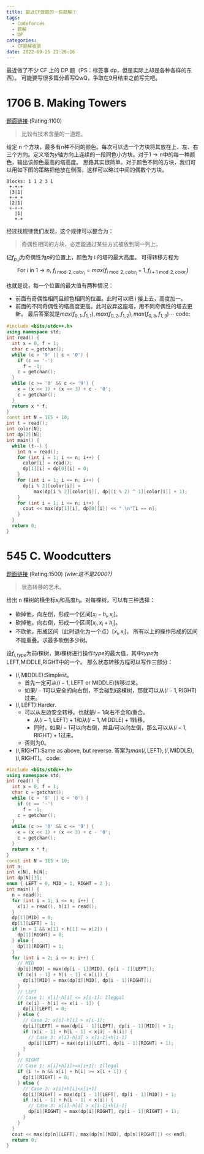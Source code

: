 ```yaml
---
title: 最近CF做题的一些题解①
tags:
  - Codeforces
  - 题解
  - DP
categories:
  - CF题解收录
date: 2022-09-25 21:28:16
---
```



最近做了不少 CF 上的 DP 题（PS：标签事 dp，但是实际上却是各种各样的东西）。
可能要写很多篇分着写QwQ，争取在9月结束之前写完吧。

# 1706 B. Making Towers

[题面链接](https://codeforces.com/contest/1706/problem/b) (Rating:1100)
> 比较有技术含量的一道题。

给定 n 个方块，最多有$n$种不同的颜色。每次可以选一个方块将其放在上、左、右三个方向。定义塔为$y$轴方向上连续的一段同色小方块。对于$1 \to n$中的每一种颜色，输出该颜色最高的塔高度。
思路其实很简单。对于颜色不同的方块，我们可以用如下图的策略把他放在侧面，这样可以略过中间的偶数个方块。

```plaintext
Blocks: 1 1 2 3 1
 +-+-+
 |3|1|
 +-+_+
 |2|1|
 +-+-+
   |1|
   +-+
```

经过找规律我们发现，这个规律可以整合为：

> 奇偶性相同的方块，必定能通过某些方式被放到同一列上。

记$f_{p,j}$为奇偶性为$p$的位置上，颜色为 i 的塔的最大高度。
可得转移方程为

$$\text{For }i\text{ in }1\to n,\ f_{i\bmod 2,color_i}=max(f_{i\bmod2,color_i}+1,f_{i+1\bmod2,color_i})$$

也就是说，每一个位置的最大值有两种情况：

- 前面有奇偶性相同且颜色相同的位置。此时可以把 i 接上去，高度加一。
- 前面的不同奇偶性的塔高度更高。此时放弃这座塔，用不同奇偶性的塔去更新。
  最后答案就是$max(f_{0,1},f_{1,1}),max(f_{0,2},f_{1,2}),max(f_{0,3},f_{1,3}) \cdots$
  code:

```c++
#include <bits/stdc++.h>
using namespace std;
int read() {
  int x = 0, f = 1;
  char c = getchar();
  while (c > '9' || c < '0') {
    if (c == '-')
      f = -1;
    c = getchar();
  }
  while (c >= '0' && c <= '9') {
    x = (x << 1) + (x << 3) + c - '0';
    c = getchar();
  }
  return x * f;
}
const int N = 1E5 + 10;
int t = read();
int color[N];
int dp[2][N];
int main() {
  while (t--) {
    int n = read();
    for (int i = 1; i <= n; i++) {
      color[i] = read();
      dp[1][i] = dp[0][i] = 0;
    }
    for (int i = 1; i <= n; i++) {
      dp[i % 2][color[i]] =
          max(dp[i % 2][color[i]], dp[(i % 2) ^ 1][color[i]] + 1);
    }
    for (int i = 1; i <= n; i++) {
      cout << max(dp[1][i], dp[0][i]) << " \n"[i == n];
    }
  }
  return 0;
}
```

# 545 C. Woodcutters

[题面链接](https://codeforces.com/contest/545/problem/c) (Rating:1500) _(wlw:这不是2000?)_
> 状态转移的艺术。

给出 n 棵树的横坐标$x_i$和高度$h_i$。对每棵树，可以有三种选择：

- 砍掉他，向左倒，形成一个区间$[x_i-h_i,x_i]$。
- 砍掉他，向右倒，形成一个区间$[x_i,x_i+h_i]$。
- 不砍他，形成区间（此时退化为一个点）$[x_i,x_i]$。
  所有以上的操作形成的区间不能重叠。求最多砍倒多少树。

设$f_{i,type}$为前$i$棵树，第$i$棵树进行操作$type$的最大值，其中$type$为$\text{LEFT,MIDDLE,RIGHT}$中的一个。
那么状态转移方程可以写作三部分：
- $(i,\text{MIDDLE})$:Simplest。
	- 首先一定可从$(i-1,\text{LEFT or MIDDLE})$转移过来。
	- 如果$i-1$可以安全的向右倒，不会碰到$i$这棵树，那就可以从$(i-1,\text{RIGHT})$过来。
- $(i,\text{LEFT})$:Harder.
	- 可以从左边安全转移。也就是$i-1$向右不会和$i$重合。
		- 从$(i-1,\text{LEFT})+1$和从$(i-1,\text{MIDDLE})+1$转移。
		- 同时，如果$i-1$可以向右倒，并且$i$可以向左倒，那么可以从$(i-1,\text{RIGHT})+1$过来。
	- 否则为$0$。
- $(i,\text{RIGHT})$:Same as above, but reverse.
答案为$max{(i,\text{LEFT}),(i,\text{MIDDLE}),(i,\text{RIGHT})}$。
code:
```C++
#include <bits/stdc++.h>
using namespace std;
int read() {
  int x = 0, f = 1;
  char c = getchar();
  while (c > '9' || c < '0') {
    if (c == '-')
      f = -1;
    c = getchar();
  }
  while (c >= '0' && c <= '9') {
    x = (x << 1) + (x << 3) + c - '0';
    c = getchar();
  }
  return x * f;
}
const int N = 1E5 + 10;
int n;
int x[N], h[N];
int dp[N][3];
enum { LEFT = 0, MID = 1, RIGHT = 2 };
int main() {
  n = read();
  for (int i = 1; i <= n; i++) {
    x[i] = read(), h[i] = read();
  }
  dp[1][MID] = 0;
  dp[1][LEFT] = 1;
  if (n > 1 && x[1] + h[1] >= x[2]) {
    dp[1][RIGHT] = 0;
  } else {
    dp[1][RIGHT] = 1;
  }
  for (int i = 2; i <= n; i++) {
    // MID
    dp[i][MID] = max(dp[i - 1][MID], dp[i - 1][LEFT]);
    if (x[i - 1] + h[i - 1] < x[i]) {
      dp[i][MID] = max(dp[i][MID], dp[i - 1][RIGHT]);
    }
    // LEFT
    // Case 1: x[i]-h[i] <= x[i-1]: Ileggal
    if (x[i] - h[i] <= x[i - 1]) {
      dp[i][LEFT] = 0;
    } else {
      // Case 2: x[i]-h[i] > x[i-1];
      dp[i][LEFT] = max(dp[i - 1][LEFT], dp[i - 1][MID]) + 1;
      if (x[i - 1] + h[i - 1] < x[i] - h[i]) {
        // Case 3: x[i]-h[i] > x[i-1]+h[i-1]
        dp[i][LEFT] = max(dp[i][LEFT], dp[i - 1][RIGHT] + 1);
      }
    }
    // RIGHT
    // Case 1: x[i]+h[i]>=x[i+1]: Illegal
    if (i != n && x[i] + h[i] >= x[i + 1]) {
      dp[i][RIGHT] = 0;
    } else {
      // Case 2: x[i]+h[i]<x[i+1]
      dp[i][RIGHT] = max(dp[i - 1][LEFT], dp[i - 1][MID]) + 1;
      if (x[i - 1] + h[i - 1] < x[i]) {
        // Case 3: x[i]-h[i] > x[i-1]+h[i-1]
        dp[i][RIGHT] = max(dp[i][RIGHT], dp[i - 1][RIGHT] + 1);
      }
    }
  }
  cout << max(dp[n][LEFT], max(dp[n][MID], dp[n][RIGHT])) << endl;
  return 0;
}
```
